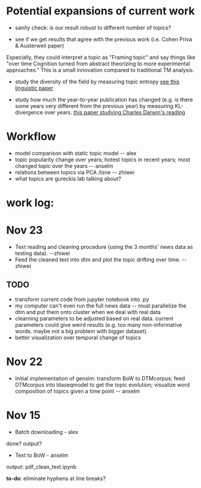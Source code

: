 # Potential expansions of current work
- sanity check: is our result robust to different number of topics?

- see if we get results that agree with the previous work (i.e. Cohen Priva & Austerweil paper)

Especially, they could interpret a topic as "Framing topic" and say things like "over time Cognition turned from abstract theorizing to more experimental approaches." This is a small innovation compared to traditional TM analysis.

- study the diversity of the field by measuring topic entropy [see this linguistic paper](http://web.stanford.edu/~jurafsky/hallemnlp08.pdf)

- study how much the year-to-year publication has changed (e.g. is there some years very different from the previous year) by measuring KL-divergence over years. [this paper studying Charles Darwin's reading](https://arxiv.org/pdf/1509.07175.pdf)

# Workflow

- model comparison with static topic model -- alex
- topic popularity change over years; hotest topics in recent years; most changed topic over the years -- anselm
- relations between topics via PCA /tsne -- zhiwei
- what topics are gureckis lab talking about?

# work log:
# Nov 23

- Text reading and cleaning procedure (using the 3 months' news data as testing data). --zhiwei
- Feed the cleaned text into dtm and plot the topic drifting over time. --zhiwei
## TODO

- transform current code from jupyter notebook into .py
- my computer can't even run the full news data -- must parallelize the dtm and put them onto cluster when we deal with real data
- clearning parameters to be adjusted based on real data. current parameters could give weird results (e.g. too many non-informative words. maybe not a big problem with bigger dataset).
- better visualization over temporal change of topics



# Nov 22

- Initial implementation of gensim: transform BoW to DTMcorpus; feed DTMcorpus into ldaseqmodel to get the topic evolution; visualize word composition of topics given a time point -- anselm

# Nov 15 

- Batch downloading - alex

done? output?

- Text to BoW - anselm

output: pdf_clean_text.ipynb

**to-do**: eliminate hyphens at line breaks?


